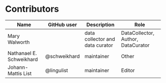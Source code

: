 # Contributors

Name               | GitHub user | Description | Role
---                | ---         | --- | ---
Mary Walworth |  | data collector and data curator | DataCollector, Author, DataCurator
Nathanael E. Schweikhard | @schweikhard  | maintainer | Other
Johann-Mattis List | @lingulist | maintainer | Editor
